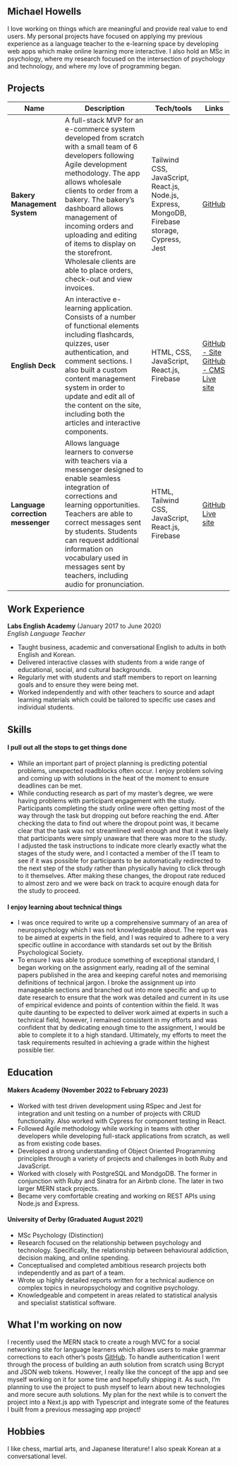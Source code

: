 ## Michael Howells

I love working on things which are meaningful and provide real value to end users. My personal projects have focused on applying my previous experience as a language teacher to the e-learning space by developing web apps which make online learning more interactive.  I also hold an MSc in psychology, where my research focused on the intersection of psychology and technology, and where my love of programming began.

## Projects

| Name                         | Description       | Tech/tools        | Links             |
| ---------------------------- | ----------------- | ----------------- | ----------------- |
| **Bakery Management System**        |  A full-stack MVP for an e-commerce system developed from scratch with a small team of 6 developers following Agile development methodology. The app allows wholesale clients to order from a bakery. The bakery’s dashboard allows management of incoming orders and uploading and editing of items to display on the storefront. Wholesale clients are able to place orders, check-out and view invoices.  | Tailwind CSS, JavaScript, React.js, Node.js, Express, MongoDB, Firebase storage, Cypress, Jest | [GitHub](https://github.com/dev-mhowells/bakery-manager-refactor) |
| **English Deck**            | An interactive e-learning application. Consists of a number of functional elements including flashcards, quizzes, user authentication, and comment sections. I also built a custom content management system in order to update and edit all of the content on the site, including both the articles and interactive components.  | HTML, CSS, JavaScript, React.js, Firebase | [GitHub - Site](https://github.com/dev-mhowells/English-Deck-Site)<br>  [GitHub - CMS](https://github.com/dev-mhowells/English-Deck-CMS)<br>  [Live site](https://english-articles-35937.web.app) |
| **Language correction messenger** |  Allows language learners to converse with teachers via a messenger designed to enable seamless integration of corrections and learning opportunities. Teachers are able to correct messages sent by students. Students can request additional information on vocabulary used in messages sent by teachers, including audio for pronunciation. | HTML, Tailwind CSS, JavaScript, React.js, Firebase | [GitHub](https://github.com/dev-mhowells/messaging-app) [Live site](https://messenger-32231.web.app/)

## Work Experience

**Labs English Academy** (January 2017 to June 2020)  
_English Language Teacher_

- Taught business, academic and conversational English to adults in both English and Korean.
- Delivered interactive classes with students from a wide range of educational, social, and cultural backgrounds.
- Regularly met with students and staff members to report on learning goals and to ensure they were being met.
- Worked independently and with other teachers to source and adapt learning materials which could be tailored to specific use cases and individual students.

## Skills

#### I pull out all the stops to get things done

- While an important part of project planning is predicting potential problems, unexpected roadblocks often occur. I enjoy problem solving and coming up with solutions in the heat of the moment to ensure deadlines can be met.
- While conducting research as part of my master’s degree, we were having problems with participant engagement with the study. Participants completing the study online were often getting most of the way through the task but dropping out before reaching the end. After checking the data to find out where the dropout point was, it became clear that the task was not streamlined well enough and that it was likely that participants were simply unaware that there was more to the study. I adjusted the task instructions to indicate more clearly exactly what the stages of the study were, and I contacted a member of the IT team to see if it was possible for participants to be automatically redirected to the next step of the study rather than physically having to click through to it themselves. After making these changes, the dropout rate reduced to almost zero and we were back on track to acquire enough data for the study to proceed.

#### I enjoy learning about technical things

- I was once required to write up a comprehensive summary of an area of neuropsychology which I was not knowledgeable about. The report was to be aimed at experts in the field, and I was required to adhere to a very specific outline in accordance with standards set out by the British Psychological Society. 
- To ensure I was able to produce something of exceptional standard, I began working on the assignment early, reading all of the seminal papers published in the area and keeping careful notes and memorising definitions of technical jargon. I broke the assignment up into manageable sections and branched out into more specific and up to date research to ensure that the work was detailed and current in its use of empirical evidence and points of contention within the field. It was quite daunting to be expected to deliver work aimed at experts in such a technical field, however, I remained consistent in my efforts and was confident that by dedicating enough time to the assignment, I would be able to complete it to a high standard. Ultimately, my efforts to meet the task requirements resulted in achieving a grade within the highest possible tier. 

## Education

#### Makers Academy (November 2022 to February 2023)

- Worked with test driven development using RSpec and Jest for integration and unit testing on a number of projects with CRUD functionality. Also worked with Cypress for component testing in React.
- Followed Agile methodology while working in teams with other developers while developing full-stack applications from scratch, as well as from existing code bases.
- Developed a strong understanding of Object Oriented Programming principles through a variety of projects and challenges in both Ruby and JavaScript. 
- Worked with closely with PostgreSQL and MondgoDB. The former in conjunction with Ruby and Sinatra for an Airbnb clone. The later in two larger MERN stack projects.
- Became very comfortable creating and working on REST APIs using Node.js and Express.

#### University of Derby (Graduated August 2021)

- MSc Psychology (Distinction)
- Research focused on the relationship between psychology and technology. Specifically, the relationship between behavioural addiction, decision making, and online spending.
- Conceptualised and completed ambitious research projects both independently and as part of a team.
- Wrote up highly detailed reports written for a technical audience on complex topics in neuropsychology and cognitive psychology.
- Knowledgeable and competent in areas related to statistical analysis and specialist statistical software.

## What I'm working on now

I recently used the MERN stack to create a rough MVC for a social networking site for language learners which allows users to make grammar corrections to each other’s posts [GitHub](https://github.com/dev-mhowells/language-exchange-app). To handle authentication I went through the process of building an auth solution from scratch using Bcrypt and JSON web tokens. However, I really like the concept of the app and see myself working on it for some time and hopefully shipping it. As such, I’m planning to use the project to push myself to learn about new technologies and more secure auth solutions. My plan for the next while is to convert the project into a Next.js app with Typescript and integrate some of the features I built from a previous messaging app project! 

## Hobbies

 I like chess, martial arts, and Japanese literature! I also speak Korean at a conversational level.
